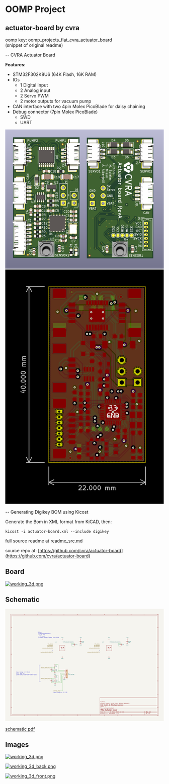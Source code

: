 # OOMP Project  
## actuator-board  by cvra  
  
oomp key: oomp_projects_flat_cvra_actuator_board  
(snippet of original readme)  
  
-- CVRA Actuator Board  
  
__Features:__  
  
- STM32F302K8U6 (64K Flash, 16K RAM)  
- IOs  
    - 1 Digital input  
    - 2 Analog input  
    - 2 Servo PWM  
    - 2 motor outputs for vacuum pump  
- CAN interface with two 4pin Molex PicoBlade for daisy chaining  
- Debug connector (7pin Molex PicoBlade)  
    - SWD  
    - UART  
  
![Board Rendering](https://raw.githubusercontent.com/cvra/actuator-board/master/img/actuator-board.png)  
![Board Dimensions](https://raw.githubusercontent.com/cvra/actuator-board/master/img/actuator-board-dimensions.png)  
  
-- Generating Digikey BOM using Kicost  
  
Generate the Bom in XML format from KiCAD, then:  
  
```  
kicost -i actuator-board.xml --include digikey  
```  
  
  full source readme at [readme_src.md](readme_src.md)  
  
source repo at: [https://github.com/cvra/actuator-board](https://github.com/cvra/actuator-board)  
## Board  
  
[![working_3d.png](working_3d_600.png)](working_3d.png)  
## Schematic  
  
[![working_schematic.png](working_schematic_600.png)](working_schematic.png)  
  
[schematic pdf](working_schematic.pdf)  
## Images  
  
[![working_3d.png](working_3d_140.png)](working_3d.png)  
  
[![working_3d_back.png](working_3d_back_140.png)](working_3d_back.png)  
  
[![working_3d_front.png](working_3d_front_140.png)](working_3d_front.png)  
